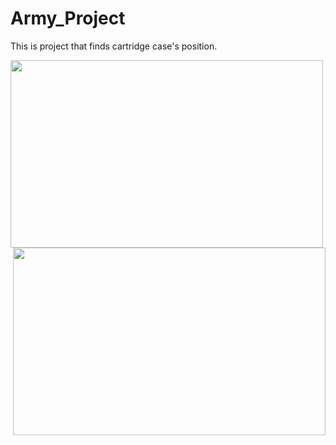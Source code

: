 # Army_Project
This is  project that finds cartridge case's position.

<img src='https://github.com/user-attachments/assets/06fdf030-8d92-470e-99d6-563f428b0567' width=500, height=300 align='left'/>
<img src='https://github.com/user-attachments/assets/76aaefd2-156e-4419-ac65-3e62bbd643eb' width=500, height=300 align='right'/>
